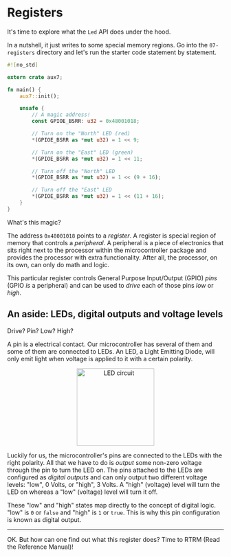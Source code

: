 # Registers

It's time to explore what the `Led` API does under the hood.

In a nutshell, it just writes to some special memory regions. Go into the `07-registers` directory
and let's run the starter code statement by statement.

``` rust
#![no_std]

extern crate aux7;

fn main() {
    aux7::init();

    unsafe {
        // A magic address!
        const GPIOE_BSRR: u32 = 0x48001018;

        // Turn on the "North" LED (red)
        *(GPIOE_BSRR as *mut u32) = 1 << 9;

        // Turn on the "East" LED (green)
        *(GPIOE_BSRR as *mut u32) = 1 << 11;

        // Turn off the "North" LED
        *(GPIOE_BSRR as *mut u32) = 1 << (9 + 16);

        // Turn off the "East" LED
        *(GPIOE_BSRR as *mut u32) = 1 << (11 + 16);
    }
}
```

What's this magic?

The address `0x48001018` points to a *register*. A register is special region of memory that
controls a *peripheral*. A peripheral is a piece of electronics that sits right next to the
processor within the microcontroller package and provides the processor with extra functionality.
After all, the processor, on its own, can only do math and logic.

This particular register controls General Purpose Input/Output (GPIO) *pins* (GPIO *is* a
peripheral) and can be used to *drive* each of those pins *low* or *high*.

## An aside: LEDs, digital outputs and voltage levels

Drive? Pin? Low? High?

A pin is a electrical contact. Our microcontroller has several of them and some of them are
connected to LEDs. An LED, a Light Emitting Diode, will only emit light when voltage is applied to
it with a certain polarity.

<p align="center">
<img height=180 title="LED circuit" src="https://upload.wikimedia.org/wikipedia/commons/c/c9/LED_circuit.svg">
</p>

Luckily for us, the microcontroller's pins are connected to the LEDs with the right polarity. All
that we have to do is *output* some non-zero voltage through the pin to turn the LED on. The pins
attached to the LEDs are configured as *digital outputs* and can only output two different voltage
levels: "low", 0 Volts, or "high", 3 Volts. A "high" (voltage) level will turn the LED on whereas
a "low" (voltage) level will turn it off.

These "low" and "high" states map directly to the concept of digital logic. "low" is `0` or `false`
and "high" is `1` or `true`. This is why this pin configuration is known as digital output.

---

OK. But how can one find out what this register does? Time to RTRM (Read the Reference Manual)!
